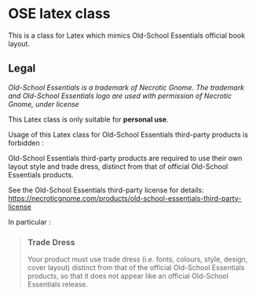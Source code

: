 # OSE latex class
This is a class for Latex which mimics Old-School Essentials official book layout.

## Legal

*Old-School Essentials is a trademark of Necrotic Gnome. 
The trademark and Old-School Essentials logo are used with permission of Necrotic Gnome, under license*

This Latex class is only suitable for **personal use**.

Usage of this Latex class for Old-School Essentials third-party products is forbidden :

Old-School Essentials third-party products are required to use their own layout style and trade dress, distinct from that of official Old-School Essentials products. 

See the Old-School Essentials third-party license for details: https://necroticgnome.com/products/old-school-essentials-third-party-license

In particular :

> ### Trade Dress
> Your product must use trade dress (i.e. fonts, colours, style, design, cover layout) distinct from that of the official Old-School
> Essentials products, so that it does not appear like an official Old-School Essentials release.

